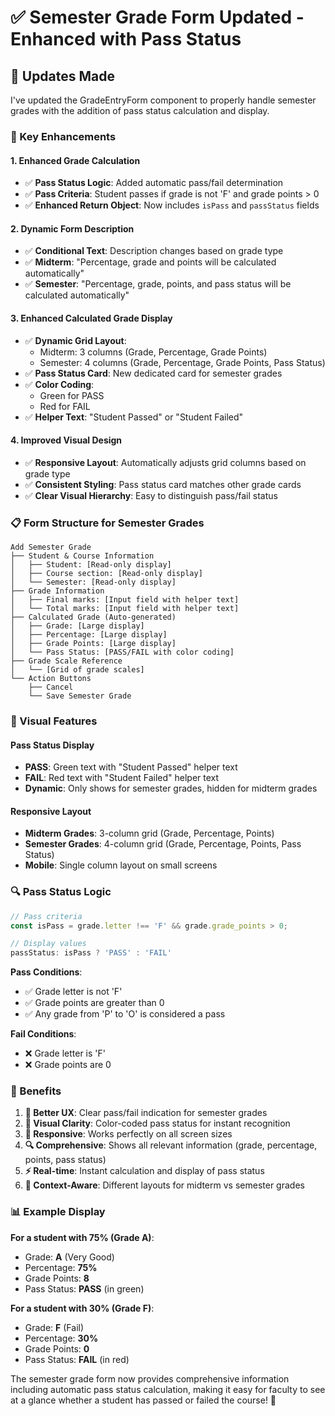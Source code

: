 # ✅ Semester Grade Form Updated - Enhanced with Pass Status

## 🎯 **Updates Made**

I've updated the GradeEntryForm component to properly handle semester grades with the addition of pass status calculation and display.

### **🔧 Key Enhancements**

#### **1. Enhanced Grade Calculation**
- ✅ **Pass Status Logic**: Added automatic pass/fail determination
- ✅ **Pass Criteria**: Student passes if grade is not 'F' and grade points > 0
- ✅ **Enhanced Return Object**: Now includes `isPass` and `passStatus` fields

#### **2. Dynamic Form Description**
- ✅ **Conditional Text**: Description changes based on grade type
- ✅ **Midterm**: "Percentage, grade and points will be calculated automatically"
- ✅ **Semester**: "Percentage, grade, points, and pass status will be calculated automatically"

#### **3. Enhanced Calculated Grade Display**
- ✅ **Dynamic Grid Layout**: 
  - Midterm: 3 columns (Grade, Percentage, Grade Points)
  - Semester: 4 columns (Grade, Percentage, Grade Points, Pass Status)
- ✅ **Pass Status Card**: New dedicated card for semester grades
- ✅ **Color Coding**: 
  - Green for PASS
  - Red for FAIL
- ✅ **Helper Text**: "Student Passed" or "Student Failed"

#### **4. Improved Visual Design**
- ✅ **Responsive Layout**: Automatically adjusts grid columns based on grade type
- ✅ **Consistent Styling**: Pass status card matches other grade cards
- ✅ **Clear Visual Hierarchy**: Easy to distinguish pass/fail status

### **📋 Form Structure for Semester Grades**

```
Add Semester Grade
├── Student & Course Information
│   ├── Student: [Read-only display]
│   ├── Course section: [Read-only display]
│   └── Semester: [Read-only display]
├── Grade Information
│   ├── Final marks: [Input field with helper text]
│   └── Total marks: [Input field with helper text]
├── Calculated Grade (Auto-generated)
│   ├── Grade: [Large display]
│   ├── Percentage: [Large display]
│   ├── Grade Points: [Large display]
│   └── Pass Status: [PASS/FAIL with color coding]
├── Grade Scale Reference
│   └── [Grid of grade scales]
└── Action Buttons
    ├── Cancel
    └── Save Semester Grade
```

### **🎨 Visual Features**

#### **Pass Status Display**
- **PASS**: Green text with "Student Passed" helper text
- **FAIL**: Red text with "Student Failed" helper text
- **Dynamic**: Only shows for semester grades, hidden for midterm grades

#### **Responsive Layout**
- **Midterm Grades**: 3-column grid (Grade, Percentage, Points)
- **Semester Grades**: 4-column grid (Grade, Percentage, Points, Pass Status)
- **Mobile**: Single column layout on small screens

### **🔍 Pass Status Logic**

```javascript
// Pass criteria
const isPass = grade.letter !== 'F' && grade.grade_points > 0;

// Display values
passStatus: isPass ? 'PASS' : 'FAIL'
```

**Pass Conditions**:
- ✅ Grade letter is not 'F'
- ✅ Grade points are greater than 0
- ✅ Any grade from 'P' to 'O' is considered a pass

**Fail Conditions**:
- ❌ Grade letter is 'F'
- ❌ Grade points are 0

### **🚀 Benefits**

1. **👥 Better UX**: Clear pass/fail indication for semester grades
2. **🎨 Visual Clarity**: Color-coded pass status for instant recognition
3. **📱 Responsive**: Works perfectly on all screen sizes
4. **🔍 Comprehensive**: Shows all relevant information (grade, percentage, points, pass status)
5. **⚡ Real-time**: Instant calculation and display of pass status
6. **🎯 Context-Aware**: Different layouts for midterm vs semester grades

### **📊 Example Display**

**For a student with 75% (Grade A)**:
- Grade: **A** (Very Good)
- Percentage: **75%**
- Grade Points: **8**
- Pass Status: **PASS** (in green)

**For a student with 30% (Grade F)**:
- Grade: **F** (Fail)
- Percentage: **30%**
- Grade Points: **0**
- Pass Status: **FAIL** (in red)

The semester grade form now provides comprehensive information including automatic pass status calculation, making it easy for faculty to see at a glance whether a student has passed or failed the course! 🎉

